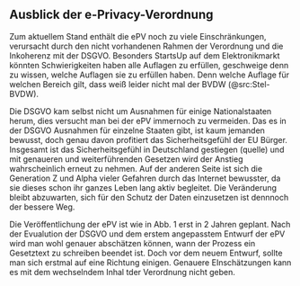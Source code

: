 ## Ausblick der e-Privacy-Verordnung

Zum aktuellem Stand enthält die ePV noch zu viele Einschränkungen, verursacht durch den nicht vorhandenen Rahmen der Verordnung und die Inkoherenz mit der DSGVO. Besonders StartsUp auf dem Elektronikmarkt könnten Schwierigkeiten haben alle Auflagen zu erfüllen, geschweige denn zu wissen, welche Auflagen sie zu erfüllen haben. Denn welche Auflage für welchen Bereich gilt, dass weiß leider nicht mal der BVDW (@src:Stel-BVDW).

Die DSGVO kam selbst nicht um Ausnahmen für einige Nationalstaaten herum, dies versucht man bei der ePV immernoch zu vermeiden. Das es in der DSGVO Ausnahmen für einzelne Staaten gibt, ist kaum jemanden bewusst, doch genau davon profitiert das Sicherheitsgefühl der EU Bürger. Insgesamt ist das Sicherheitsgefühl in Deutschland gestiegen (quelle) und mit genaueren und weiterführenden Gesetzen wird der Anstieg wahrscheinlich erneut zu nehmen. Auf der anderen Seite ist sich die Generation Z und Alpha vieler Gefahren durch das Internet bewusster, da sie dieses schon ihr ganzes Leben lang aktiv begleitet. Die Veränderung bleibt abzuwarten, sich für den Schutz der Daten einzusetzen ist dennnoch der bessere Weg.

Die Veröffentlichung der ePV ist wie in Abb. 1 erst in 2 Jahren geplant. Nach der Evualution der DSGVO und dem erstem angepasstem Entwurf der ePV wird man wohl genauer abschätzen können, wann der Prozess ein Gesetztext zu schreiben beendet ist. Doch vor dem neuem Entwurf, sollte man sich erstmal auf eine Richtung einigen. Genauere EInschätzungen kann es mit dem wechselndem Inhal tder Verordnung nicht geben.

